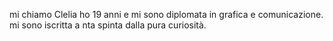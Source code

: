 mi chiamo Clelia ho 19 anni e mi sono diplomata in grafica e comunicazione. mi sono iscritta a nta spinta dalla pura curiosità.